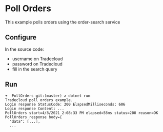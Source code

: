 # Poll Orders

This example polls orders using the order-search service

## Configure

In the source code:

- username on Tradecloud
- password on Tradecloud
- fill in the search query

## Run

``` shell
➜  PollOrders git:(master) ✗ dotnet run
Tradecloud poll orders example.
Login response StatusCode: 200 ElapsedMilliseconds: 606
Login response Content: ...
PollOrders start=4/8/2021 2:08:33 PM elapsed=58ms status=200 reason=OK
PollOrders response body={
  "data": [...],
  ...
```
